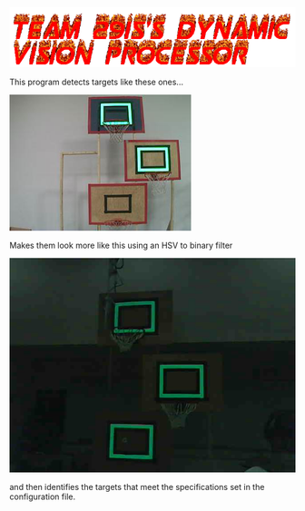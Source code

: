 ![Team 2915's Vision Processor](/text.gif?raw=true)

This program detects targets like these ones...

![Targets](/Jetson/JetPanda/testImages/testImage-2.png?raw=true)

Makes them look more like this using an HSV to binary filter

![Targets 2](/Jetson/JetPanda/testImages/testImage-4.jpg?raw=true)

and then identifies the targets that meet the specifications set in the configuration file.
